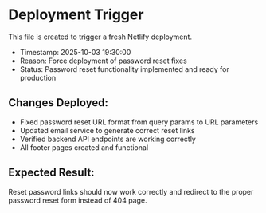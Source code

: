 # Deployment Trigger

This file is created to trigger a fresh Netlify deployment.

- Timestamp: 2025-10-03 19:30:00
- Reason: Force deployment of password reset fixes
- Status: Password reset functionality implemented and ready for production

## Changes Deployed:
- Fixed password reset URL format from query params to URL parameters
- Updated email service to generate correct reset links
- Verified backend API endpoints are working correctly
- All footer pages created and functional

## Expected Result:
Reset password links should now work correctly and redirect to the proper password reset form instead of 404 page.